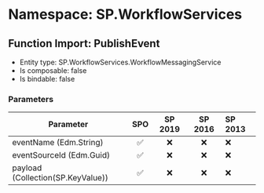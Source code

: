 # Namespace: SP.WorkflowServices

## Function Import: PublishEvent

- Entity type: SP.WorkflowServices.WorkflowMessagingService
- Is composable: false
- Is bindable: false

### Parameters

Parameter | SPO | SP 2019 | SP 2016 | SP 2013
----------|:---:|:-------:|:-------:|:-------
eventName (Edm.String) | ✅ | ❌ | ❌ | ❌
eventSourceId (Edm.Guid) | ✅ | ❌ | ❌ | ❌
payload (Collection(SP.KeyValue)) | ✅ | ❌ | ❌ | ❌